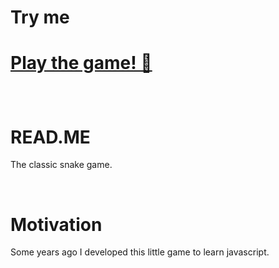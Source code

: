 # Try me

<h1>

<a href="https://drakethesnake.netlify.app/" target="_blank">Play the game! 🐍</a>

</h1>

<br>

# READ.ME
The classic snake game.

<br>

# Motivation
Some years ago I developed this little game to learn javascript.